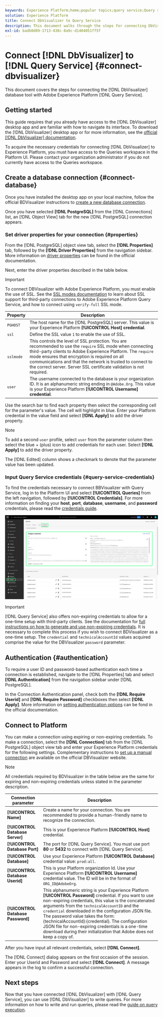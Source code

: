 ```yaml
---
keywords: Experience Platform;home;popular topics;query service;Query service;Db Visualizer;DbVisualizer;db visulaizer;connect to query service;
solution: Experience Platform
title: Connect DbVisualizer to Query Service
description: This document walks through the steps for connecting DbVisualizer with Adobe Experience Platform Query Service.
exl-id: badb0d89-1713-438c-8a9c-d1404051ff5f
---
```

# Connect [!DNL DbVisualizer] to [!DNL Query Service] {#connect-dbvisualizer}

This document covers the steps for connecting the [!DNL DbVisualizer] database tool with Adobe Experience Platform [!DNL Query Service].

## Getting started

This guide requires that you already have access to the [!DNL DbVisualizer] desktop app and are familiar with how to navigate its interface. To download the [!DNL DbVisualizer] desktop app or for more information, see the [official [!DNL DbVisualizer] documentation](https://www.dbvis.com/download/).

To acquire the necessary credentials for connecting [!DNL  DbVisualizer] to Experience Platform, you must have access to the Queries workspace in the Platform UI. Please contact your organization administrator if you do not currently have access to the Queries workspace. 

## Create a database connection {#connect-database}

Once you have installed the desktop app on your local machine, follow the official BDVisualizer instructions to [create a new database connection](https://confluence.dbvis.com/display/UG130/Create+a+New+Database+Connection).

Once you have selected **[!DNL PostgreSQL]** from the [!DNL Connections] list, an [!DNL Object View] tab for the new [!DNL PostgreSQL] connection appears.

### Set driver properties for your connection {#properties}

From the [!DNL PostgreSQL] object view tab, select the **[!DNL Properties]** tab, followed by the **[!DNL Driver Properties]** from the navigation sidebar. More information on [driver properties](https://confluence.dbvis.com/display/UG130/Configuring+Connection+Properties#ConfiguringConnectionProperties-DriverProperties) can be found in the official documentation.

Next, enter the driver properties described in the table below.

>[!IMPORTANT]
>
>To connect DBVisualizer with Adobe Experience Platform, you must enable the use of SSL. See the [SSL modes documentation](./ssl-modes.md) to learn about SSL support for third-party connections to Adobe Experience Platform Query Service, and how to connect using `verify-full` SSL mode.

| Property | Description|
| ------ | ------ |
| `PGHOST` | The host name for the [!DNL PostgreSQL] server. This value is your Experience Platform **[!UICONTROL Host] credential**. |
| `ssl` | Define the SSL value `1` to enable the use of SSL. |
| `sslmode` | This controls the level of SSL protection. You are recommended to use the `require` SSL mode when connecting third-party clients to Adobe Experience Platform. The `require` mode ensures that encryption is required on all communications and that the network is trusted to connect to the correct server. Server SSL certificate validation is not required. |
| `user` | The username connected to the database is your organization ID. It is an alphanumeric string ending in `@Adobe.Org`. This value is your Experience Platform **[!UICONTROL Username] credential**. |

Use the search bar to find each property then select the corresponding cell for the parameter's value. The cell will highlight in blue. Enter your Platform credential in the value field and select **[!DNL Apply]** to add the driver property.

>[!NOTE]
>
>To add a second `user` profile, select `user` from the parameter column then select the blue + (plus) icon to add credentials for each user. Select **[!DNL Apply]** to add the driver property.

The [!DNL Edited] column shows a checkmark to denote that the parameter value has been updated.

### Input Query Service credentials {#query-service-credentials}

To find the credentials necessary to connect BBVisualizer with Query Service, log in to the Platform UI and select **[!UICONTROL Queries]** from the left navigation, followed by **[!UICONTROL Credentials]**. For more information on finding your **host**, **port**, **database**, **username**, and **password** credentials, please read the [credentials guide](../ui/credentials.md). 

![The Credentials page of the Experience Platform Queries workspace with Credentials and the Expiring Credentials highlighted.](../images/clients/dbvisualizer/query-service-credentials-page.png)

>[!IMPORTANT]
>
>[!DNL Query Service] also offers non-expiring credentials to allow for a one-time setup with third-party clients. See the documentation for [full instructions on how to generate and use non-expiring credentials](../ui/credentials.md#non-expiring-credentials). It is necessary to complete this process if you wish to connect BDVisualizer as a one-time setup. The `credential` and `technicalAccountId` values acquired comprise the value for the DBVisualizer `password` parameter.

## Authentication {#authentication}

To require a user ID and password-based authentication each time a connection is established, navigate to the [!DNL Properties] tab and select **[!DNL Authentication]** from the navigation sidebar under [!DNL PostgreSQL].

In the Connection Authentication panel, check both the **[!DNL Require Userid]** and **[!DNL Require Password]** checkboxes then select **[!DNL Apply]**. More information on [setting authentication options](https://confluence.dbvis.com/display/UG140/Setting+Common+Authentication+Options) can be fond in the official documentation.

## Connect to Platform

You can make a connection using expiring or non-expiring credentials. To make a connection, select the **[!DNL Connection]** tab from the [!DNL PostgreSQL] object view tab and enter your Experience Platform credentials for the following settings. Complementary instructions to [set up a manual connection](https://confluence.dbvis.com/display/UG100/Setting+Up+a+Connection+Manually) are available on the official DBVisualizer website. 

>[!NOTE]
>
>All credentials required by BDVisualizer in the table below are the same for expiring and non-expiring credentials unless stated in the parameter description.

| Connection parameter  | Description |
|---|---|
|**[!UICONTROL Name]**| Create a name for your connection. You are recommended to provide a human-friendly name to recognize the connection. |
|**[!UICONTROL Database Server]**| This is your Experience Platform **[!UICONTROL Host]** credential. |
|**[!UICONTROL Database Port]**| The port for [!DNL Query Service]. You must use port **80** or **5432** to connect with [!DNL Query Service].|
|**[!UICONTROL Database]**| Use your Experience Platform **[!UICONTROL Database]** credential value: `prod:all`.|
|**[!UICONTROL Database Userid]**| This is your Platform organization Id. Use your Experience Platform **[!UICONTROL Username]** credential value. The ID will be in the format of `ORG_ID@AdobeOrg`.| 
|**[!UICONTROL Database Password]**| This alphanumeric string is your Experience Platform **[!UICONTROL Password]** credential. If you want to use non-expiring credentials, this value is the concatenated arguments from the `technicalAccountID` and the `credential` downloaded in the configuration JSON file. The password value takes the form: {technicalAccountId}:{credential}. The configuration JSON file for non-expiring credentials is a one-time download during their initialization that Adobe does not keep a copy of. |

After you have input all relevant credentials, select **[!DNL Connect]**. 

The [!DNL Connect] dialog appears on the first occasion of the session. Enter your Userid and Password and select **[!DNL Connect]**. A message appears in the log to confirm a successful connection.

## Next steps

Now that you have connected [!DNL DbVisualizer] with [!DNL Query Service], you can use [!DNL DbVisualizer] to write queries. For more information on how to write and run queries, please read the [guide on query execution](../best-practices/writing-queries.md).
